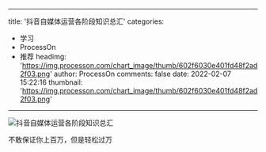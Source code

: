 
---
title: '抖音自媒体运营各阶段知识总汇'
categories: 
 - 学习
 - ProcessOn
 - 推荐
headimg: 'https://img.processon.com/chart_image/thumb/602f6030e401fd48f2ad2f03.png'
author: ProcessOn
comments: false
date: 2022-02-07 15:22:16
thumbnail: 'https://img.processon.com/chart_image/thumb/602f6030e401fd48f2ad2f03.png'
---

<div>   
<img class="thumb" alt="抖音自媒体运营各阶段知识总汇" src="https://img.processon.com/chart_image/thumb/602f6030e401fd48f2ad2f03.png" referrerpolicy="no-referrer">
<p>不敢保证你上百万，但是轻松过万</p>  
</div>
            